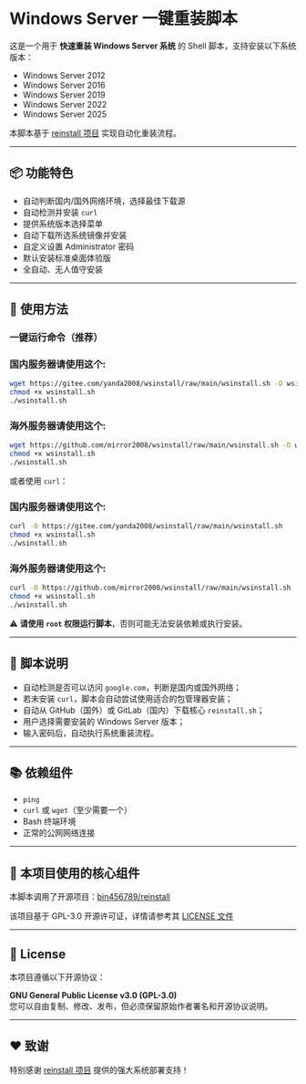 # Windows Server 一键重装脚本

这是一个用于 **快速重装 Windows Server 系统** 的 Shell 脚本，支持安装以下系统版本：

- Windows Server 2012  
- Windows Server 2016  
- Windows Server 2019  
- Windows Server 2022  
- Windows Server 2025  

本脚本基于 [reinstall 项目](https://github.com/bin456789/reinstall) 实现自动化重装流程。

---

## 📦 功能特色

- 自动判断国内/国外网络环境，选择最佳下载源  
- 自动检测并安装 `curl`  
- 提供系统版本选择菜单  
- 自动下载所选系统镜像并安装  
- 自定义设置 Administrator 密码  
- 默认安装标准桌面体验版  
- 全自动、无人值守安装  

---

## 🚀 使用方法

### 一键运行命令（推荐）
### 国内服务器请使用这个:
```bash
wget https://gitee.com/yanda2008/wsinstall/raw/main/wsinstall.sh -O wsinstall.sh
chmod +x wsinstall.sh
./wsinstall.sh
```
### 海外服务器请使用这个:

```bash
wget https://github.com/mirror2008/wsinstall/raw/main/wsinstall.sh -O wsinstall.sh
chmod +x wsinstall.sh
./wsinstall.sh
```

或者使用 `curl`：
### 国内服务器请使用这个:

```bash
curl -O https://gitee.com/yanda2008/wsinstall/raw/main/wsinstall.sh
chmod +x wsinstall.sh
./wsinstall.sh
```

### 海外服务器请使用这个:

```bash
curl -O https://github.com/mirror2008/wsinstall/raw/main/wsinstall.sh
chmod +x wsinstall.sh
./wsinstall.sh
```

⚠️ **请使用 `root` 权限运行脚本**，否则可能无法安装依赖或执行安装。

---

## 🧩 脚本说明

- 自动检测是否可以访问 `google.com`，判断是国内或国外网络；
- 若未安装 `curl`，脚本会自动尝试使用适合的包管理器安装；
- 自动从 GitHub（国外）或 GitLab（国内）下载核心 `reinstall.sh`；
- 用户选择需要安装的 Windows Server 版本；
- 输入密码后，自动执行系统重装流程。

---

## 📚 依赖组件

- `ping`
- `curl` 或 `wget`（至少需要一个）
- Bash 终端环境
- 正常的公网网络连接

---

## 🧠 本项目使用的核心组件

本脚本调用了开源项目：[bin456789/reinstall](https://github.com/bin456789/reinstall)

该项目基于 GPL-3.0 开源许可证，详情请参考其 [LICENSE 文件](https://github.com/bin456789/reinstall/blob/main/LICENSE)

---

## 📝 License

本项目遵循以下开源协议：

**GNU General Public License v3.0 (GPL-3.0)**  
您可以自由复制、修改、发布，但必须保留原始作者署名和开源协议说明。

---

## ❤️ 致谢

特别感谢 [reinstall 项目](https://github.com/bin456789/reinstall) 提供的强大系统部署支持！
